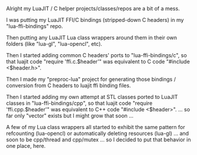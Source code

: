 Alright my LuaJIT / C helper projects/classes/repos are a bit of a mess.

I was putting my LuaJIT FFI/C bindings (stripped-down C headers) in my "lua-ffi-bindings" repo.

Then putting any LuaJIT Lua class wrappers around them in their own folders (like "lua-gl", "lua-opencl", etc).

Then I started adding common C headers' ports to "lua-ffi-bindings/c", 
so that luajit code "require 'ffi.c.$header'" was equivalent to C code "#include <$header.h>".

Then I made my "preproc-lua" project for generating those bindings / conversion from C headers to luajit ffi binding files.

Then I started adding my own attempt at STL classes ported to LuaJIT classes in "lua-ffi-bindings/cpp",
so that luajit code "require 'ffi.cpp.$header'" was equivalent to C++ code "#include <$header>".
... so far only "vector" exists but I might grow that soon ...


A few of my Lua class wrappers all started to exhibit the same pattern for refcounting (lua-opencl) or automatically deleting resources (lua-gl) ...
and soon to be cpp/thread and cpp/mutex ...
so I decided to put that behavior in one place, here.

